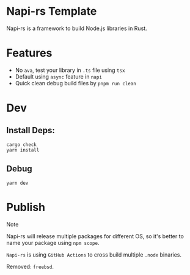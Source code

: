 # Napi-rs Template

Napi-rs is a framework to build Node.js libraries in Rust.

# Features

- No `ava`, test your library in `.ts` file using `tsx`
- Default using `async` feature in `napi`
- Quick clean debug build files by `pnpm run clean`

# Dev

## Install Deps:

```shell
cargo check
yarn install
```

## Debug

```shell
yarn dev
```

# Publish

> [!NOTE]
> Napi-rs will release multiple packages for different OS,
> so it's better to name your package using `npm scope`.

`Napi-rs` is using `GitHub Actions` to cross build multiple `.node` binaries.

Removed: `freebsd`.